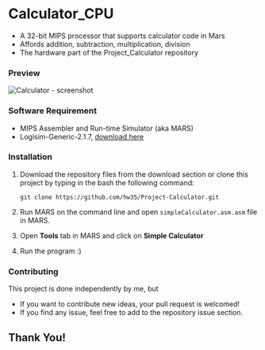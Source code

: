 # Calculator_CPU
* A 32-bit MIPS processor that supports calculator code in Mars
* Affords addition, subtraction, multiplication, division
* The hardware part of the Project_Calculator repository

### Preview
![Calculator - screenshot](mars4_5/images/Preview.png)

### Software Requirement
* MIPS Assembler and Run-time Simulator (aka MARS)
* Logisim-Generic-2.1.7, [download here](https://sourceforge.net/projects/circuit/files/2.7.x/2.7.1/logisim-generic-2.7.1.jar/download)

### Installation

1. Download the repository files from the download section or clone this project by typing in the bash the following command:

       git clone https://github.com/hw35/Project-Calculator.git
3. Run MARS on the command line and open `simpleCalculator.asm.asm` file in MARS.
4. Open **Tools** tab in MARS and click on **Simple Calculator**
5. Run the program :)

### Contributing
This project is done independently by me, but
- If you want to contribute new ideas, your pull request is welcomed!
- If you find any issue, feel free to add to the repository issue section.

## Thank You!
